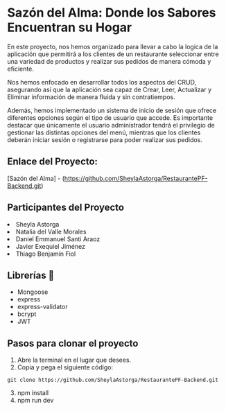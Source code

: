 <h1>Sazón del Alma: Donde los Sabores Encuentran su Hogar</h1>

En este proyecto, nos hemos organizado  para llevar a cabo la logica de la aplicación que permitirá a los clientes de un restaurante seleccionar entre una variedad de productos y realizar sus pedidos de manera cómoda y eficiente.

Nos hemos enfocado en desarrollar todos los aspectos del CRUD, asegurando así que la aplicación sea capaz de Crear, Leer, Actualizar y Eliminar información de manera fluida y sin contratiempos.

Además, hemos implementado un sistema de inicio de sesión que ofrece diferentes opciones según el tipo de usuario que accede. Es importante destacar que únicamente el usuario administrador tendrá el privilegio de gestionar las distintas opciones del menú, mientras que los clientes deberán iniciar sesión o registrarse para poder realizar sus pedidos.

## Enlace del Proyecto: 
[Sazón del Alma] - (https://github.com/SheylaAstorga/RestaurantePF-Backend.git)

## Participantes del Proyecto 
<li>Sheyla	Astorga</li>
<li>Natalia del Valle	Morales</li>
<li>Daniel Emmanuel	Santi Araoz</li>
<li>Javier Exequiel	Jiménez</li>
<li>Thiago Benjamín Fiol</li>

## Librerías 📖
- Mongoose
- express
- express-validator
- bcrypt
- JWT

## Pasos para clonar el proyecto
1. Abre la terminal en el lugar que desees.
2. Copia y pega el siguiente código:

``` 
git clone https://github.com/SheylaAstorga/RestaurantePF-Backend.git
```

3. npm install 
4. npm run dev

